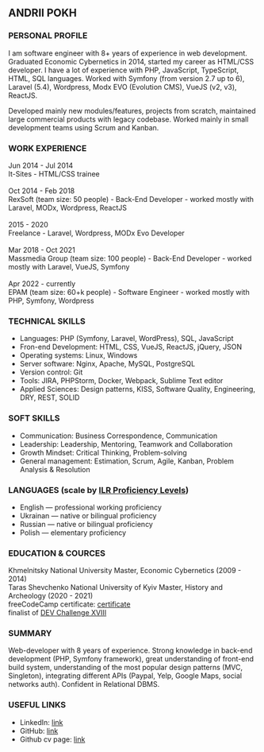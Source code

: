 ## ANDRII POKH

### PERSONAL PROFILE
I am software engineer with 8+ years of experience in web development.
Graduated Economic Cybernetics in 2014, started my career as HTML/CSS
developer. I have a lot of experience with PHP, JavaScript, TypeScript,
HTML, SQL languages. Worked with Symfony (from version 2.7 up to 6),
Laravel (5.4), Wordpress, Modx EVO (Evolution CMS), VueJS (v2, v3), ReactJS.

Developed mainly new modules/features, projects from scratch, maintained
large commercial products with legacy codebase. Worked mainly in small
development teams using Scrum and Kanban.


### WORK EXPERIENCE
 Jun 2014 - Jul 2014\
 It-Sites - HTML/CSS trainee
\
\
 Oct 2014 - Feb 2018\
 RexSoft (team size: 50 people) - Back-End Developer - worked mostly with Laravel, MODx, Wordpress, ReactJS
\
\
 2015 - 2020\
 Freelance - Laravel, Wordpress, MODx Evo Developer
\
\
 Mar 2018 - Oct 2021\
 Massmedia Group (team size: 100 people) - Back-End Developer - worked mostly with Laravel, VueJS, Symfony
\
\
 Apr 2022 - currently\
 EPAM (team size: 60+k people) - Software Engineer - worked mostly with PHP, Symfony, Wordpress

### TECHNICAL SKILLS
 - Languages: PHP (Symfony, Laravel, WordPress), SQL, JavaScript
 - Fron-end Development: HTML, CSS, VueJS, ReactJS, jQuery, JSON 
 - Operating systems: Linux, Windows
 - Server software: Nginx, Apache, MySQL, PostgreSQL
 - Version control: Git
 - Tools: JIRA, PHPStorm, Docker, Webpack, Sublime Text editor
 - Applied Sciences: Design patterns, KISS, Software Quality, Engineering, DRY, REST, SOLID

### SOFT SKILLS
 - Communication: Business Correspondence, Communication
 - Leadership: Leadership, Mentoring, Teamwork and Collaboration
 - Growth Mindset: Critical Thinking, Problem-solving
 - General management: Estimation, Scrum, Agile, Kanban, Problem Analysis & Resolution

### LANGUAGES (scale by [ILR Proficiency Levels](https://www.icls.edu/foreign-language-programs/ilr-proficiency-levels/))
 - English — professional working proficiency
 - Ukrainan — native or bilingual proficiency
 - Russian — native or bilingual proficiency
 - Polish — elementary proficiency

### EDUCATION & COURCES
 Khmelnitsky National University
 Master, Economic Cybernetics (2009 - 2014)
\
 Taras Shevchenko National University of Kyiv
 Master, History and Archeology (2020 - 2021)
\
 freeCodeCamp certificate: [certificate](http://bit.ly/2Vhl1Zj)
 \
 finalist of [DEV Challenge XVIII](https://www.devchallenge.it/)

### SUMMARY
 Web-developer with 8 years of experience.
 Strong knowledge in back-end development (PHP, Symfony framework), 
 great understanding of front-end build system, understanding of
 the most popular design patterns (MVC, Singleton), integrating
 different APIs (Paypal, Yelp, Google Maps, social networks auth).
 Confident in Relational DBMS.

### USEFUL LINKS
- LinkedIn:       [link](https://www.linkedin.com/in/andrii-pokh-604791b2)
- GitHub:         [link](https://github.com/poh-am)
- Github cv page: [link](https://poh-am.github.io)
